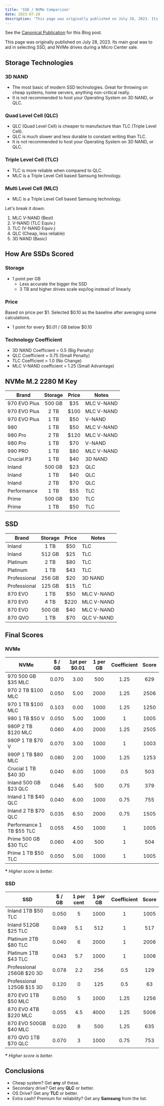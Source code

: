 ```yaml
---
title: 'SSD / NVMe Comparison'
date: 2023-07-28
description: 'This page was originally published on July 28, 2023. Its main goal was to aid in selecting SSD, and NVMe drives during a Micro Center sale.'
---
```


See the [Canonical Publication](https://miguelpimentel.do/en/writing/ssd-nvme/) for this Blog post.

This page was originally published on July 28, 2023. Its main goal was to aid in selecting SSD, and NVMe drives during a Micro Center sale.

<!-- more -->

## Storage Technologies

### 3D NAND

-   The most basic of modern SSD technologies. Great for throwing on cheap systems, home servers, anything non-critical really.
-   It is not recommended to host your Operating System on 3D NAND, or QLC.

### Quad Level Cell (QLC)

-   QLC (Quad Level Cell) is cheaper to manufacture than TLC (Triple Level Cell).
-   QLC is much slower and less durable to constant writing than TLC.
-   It is not recommended to host your Operating System on 3D NAND, or QLC.

### Triple Level Cell (TLC)

-   TLC is more reliable when compared to QLC.
-   MLC is a Triple Level Cell based Samsung technology.

### Multi Level Cell (MLC)

-   MLC is a Triple Level Cell based Samsung technology.

Let's break it down:

1. MLC V-NAND (Best)
2. V-NAND (TLC Equiv.)
3. TLC (V-NAND Equiv.)
4. QLC (Cheap, less reliable)
5. 3D NAND (Basic)

## How Are SSDs Scored

### Storage

-   1 point per GB
    -   Less accurate the bigger the SSD
    -   3 TB and higher drives scale exp/log instead of linearly.

### Price

Based on price per $1.
Selected $0.10 as the baseline after averaging some calculations.

-   1 point for every $0.01 / GB below $0.10

### Technology Coefficient

-   3D NAND Coefficient = 0.5 (Big Penalty)
-   QLC Coefficient = 0.75 (Small Penalty)
-   TLC Coefficient = 1.0 (No Change)
-   MLC V-NAND coefficient = 1.25 (Small Advantage)

## NVMe M.2 2280 M Key

| Brand        | Storage | Price | Notes      |
| ------------ | :-----: | :---: | ---------- |
| 970 EVO Plus | 500 GB  |  $35  | MLC V-NAND |
| 970 EVO Plus |  2 TB   | $100  | MLC V-NAND |
| 970 EVO Plus |  1 TB   |  $50  | V-NAND     |
| 980          |  1 TB   |  $50  | MLC V-NAND |
| 980 Pro      |  2 TB   | $120  | MLC V-NAND |
| 980 Pro      |  1 TB   |  $70  | V-NAND     |
| 990 PRO      |  1 TB   |  $80  | MLC V-NAND |
| Crucial P3   |  1 TB   |  $40  | 3D NAND    |
| Inland       | 500 GB  |  $23  | QLC        |
| Inland       |  1 TB   |  $40  | QLC        |
| Inland       |  2 TB   |  $70  | QLC        |
| Performance  |  1 TB   |  $55  | TLC        |
| Prime        | 500 GB  |  $30  | TLC        |
| Prime        |  1 TB   |  $50  | TLC        |

## SSD

| Brand        | Storage | Price | Notes      |
| ------------ | :-----: | :---: | ---------- |
| Inland       |  1 TB   |  $50  | TLC        |
| Inland       | 512 GB  |  $25  | TLC        |
| Platinum     |  2 TB   |  $80  | TLC        |
| Platinum     |  1 TB   |  $43  | TLC        |
| Professional | 256 GB  |  $20  | 3D NAND    |
| Professional | 125 GB  |  $15  | TLC        |
| 870 EVO      |  1 TB   |  $50  | MLC V-NAND |
| 870 EVO      |  4 TB   | $220  | MLC V-NAND |
| 870 EVO      | 500 GB  |  $40  | MLC V-NAND |
| 870 QVO      |  1 TB   |  $70  | QLC V-NAND |

## Final Scores

### NVMe

| NVMe                     | $ / GB | 1pt per $0.01 | 1 per GB | Coefficient | Score |
| ------------------------ | :----: | :-----------: | :------: | :---------: | :---: |
| 970 500 GB $35 MLC       | 0.070  |     3.00      |   500    |    1.25     |  629  |
| 970 2 TB $100 MLC        | 0.050  |     5.00      |   2000   |    1.25     | 2506  |
| 970 1 TB $100 MLC        | 0.103  |     0.00      |   1000   |    1.25     | 1250  |
| 980 1 TB $50 V           | 0.050  |     5.00      |   1000   |      1      | 1005  |
| 980P 2 TB $120 MLC       | 0.060  |     4.00      |   2000   |    1.25     | 2505  |
| 980P 1 TB $70 V          | 0.070  |     3.00      |   1000   |      1      | 1003  |
| 990P 1 TB $80 MLC        | 0.080  |     2.00      |   1000   |    1.25     | 1253  |
| Crucial 1 TB $40 3D      | 0.040  |     6.00      |   1000   |     0.5     |  503  |
| Inland 500 GB $23 QLC    | 0.046  |     5.40      |   500    |    0.75     |  379  |
| Inland 1 TB $40 QLC      | 0.040  |     6.00      |   1000   |    0.75     |  755  |
| Inland 2 TB $70 QLC      | 0.035  |     6.50      |   2000   |    0.75     | 1505  |
| Performance 1 TB $55 TLC | 0.055  |     4.50      |   1000   |      1      | 1005  |
| Prime 500 GB $30 TLC     | 0.060  |     4.00      |   500    |      1      |  504  |
| Prime 1 TB $50 TLC       | 0.050  |     5.00      |   1000   |      1      | 1005  |

**\*** _Higher score is better._

### SSD

| SSD                       | $ / GB | 1 per cent | 1 per GB | Coefficient | Score |
| ------------------------- | :----: | :--------: | :------: | :---------: | :---: |
| Inland 1TB $50 TLC        | 0.050  |     5      |   1000   |      1      | 1005  |
| Inland 512GB $25 TLC      | 0.049  |    5.1     |   512    |      1      |  517  |
| Platinum 2TB $80 TLC      | 0.040  |     6      |   2000   |      1      | 2006  |
| Platinum 1TB $43 TLC      | 0.043  |    5.7     |   1000   |      1      | 1006  |
| Professional 256GB $20 3D | 0.078  |    2.2     |   256    |     0.5     |  129  |
| Professional 125GB $15 3D | 0.120  |     0      |   125    |     0.5     |  63   |
| 870 EVO 1TB $50 MLC       | 0.050  |     5      |   1000   |    1.25     | 1256  |
| 870 EVO 4TB $220 MLC      | 0.055  |    4.5     |   4000   |    1.25     | 5006  |
| 870 EVO 500GB $40 MLC     | 0.020  |     8      |   500    |    1.25     |  635  |
| 870 QVO 1TB $70 QLC       | 0.070  |     3      |   1000   |    0.75     |  753  |

**\*** _Higher score is better._

## Conclusions

-   Cheap system? Get **any** of these.
-   Secondary drive? Get any **QLC** or better.
-   OS Drive? Get any **TLC** or better.
-   Extra cash? Premium for reliability? Get any **Samsung** from the list.
